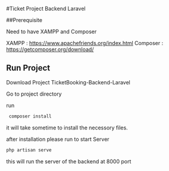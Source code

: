 #Ticket Project Backend Laravel

##Prerequisite

Need to have XAMPP and Composer 

XAMPP : https://www.apachefriends.org/index.html
Composer : https://getcomposer.org/download/

## Run Project 

Download Project TicketBooking-Backend-Laravel 

Go to project directory

run

```bash
 composer install
```

it will take sometime to install the necessory files. 

after installation please run to start Server

```bash
php artisan serve
```

this will run the server of the backend at 8000 port
